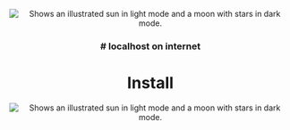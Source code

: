 <p align="center"><img alt="Shows an illustrated sun in light mode and a moon with stars in dark mode." src="https://ngrok.com/static/img/ngrok-white.svg"></p>
<h3 align="center">
# localhost on internet
</h3>

<h1 align="center">Install </h1>

<p align="center"><img alt="Shows an illustrated sun in light mode and a moon with stars in dark mode." src="https://ngrok.com/static/img/ngrok-white.svg"></p>

